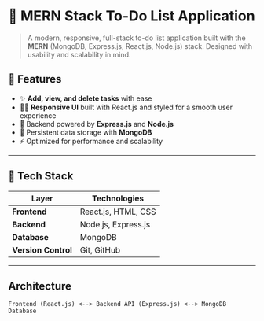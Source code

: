 # 📝 MERN Stack To-Do List Application

> A modern, responsive, full-stack to-do list application built with the **MERN** (MongoDB, Express.js, React.js, Node.js) stack. Designed with usability and scalability in mind.

## 🎯 Features
- ✨ **Add, view, and delete tasks** with ease
- 🧑‍💻 **Responsive UI** built with React.js and styled for a smooth user experience
- 🔐 Backend powered by **Express.js** and **Node.js**
- 📂 Persistent data storage with **MongoDB**
- ⚡ Optimized for performance and scalability

---

## 🧰 Tech Stack
| Layer      | Technologies             |
|------------|----------------------------|
| **Frontend** | React.js, HTML, CSS      |
| **Backend**  | Node.js, Express.js       |
| **Database** | MongoDB     |
| **Version Control** | Git, GitHub        |

---

##  Architecture

```text
Frontend (React.js) <--> Backend API (Express.js) <--> MongoDB Database
